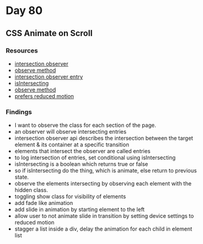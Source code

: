 # Day 80

## CSS Animate on Scroll

### Resources

- [intersection observer](https://developer.mozilla.org/en-US/docs/Web/API/IntersectionObserver/IntersectionObserver)
- [observe method](https://developer.mozilla.org/en-US/docs/Web/API/IntersectionObserver/observe)
- [intersection observer entry](https://developer.mozilla.org/en-US/docs/Web/API/IntersectionObserverEntry)
- [isIntersecting](https://developer.mozilla.org/en-US/docs/Web/API/IntersectionObserverEntry)
- [observe method](https://developer.mozilla.org/en-US/docs/Web/API/IntersectionObserver/observe)
- [prefers reduced motion](https://developer.mozilla.org/en-US/docs/Web/CSS/@media/prefers-reduced-motion)

### Findings

- I want to observe the class for each section of the page.
- an observer will observe intersecting entries
- intersection observer api describes the intersection between the target element & its container at a specific transition
- elements that intersect the observer are called entries
- to log intersection of entries, set conditional using isIntersecting
- isIntersecting is a boolean which returns true or false
- so if isIntersecting do the thing, which is animate, else return to previous state.
- observe the elements intersecting by observing each element with the hidden class.
- toggling show class for visibility of elements
- add fade like animation
- add slide in animation by starting element to the left
- allow user to not animate slide in transition by setting device settings to reduced motion
- stagger a list inside a div, delay the animation for each child in element list
